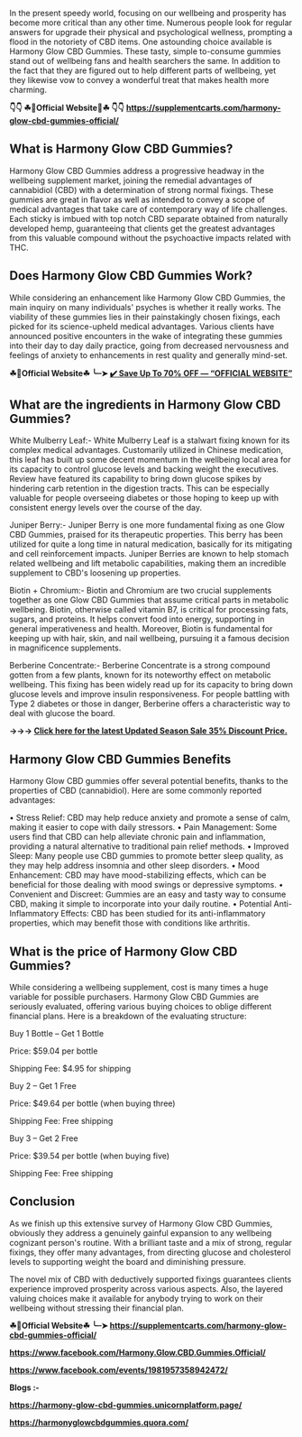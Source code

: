 In the present speedy world, focusing on our wellbeing and prosperity has become more critical than any other time. Numerous people look for regular answers for upgrade their physical and psychological wellness, prompting a flood in the notoriety of CBD items. One astounding choice available is Harmony Glow CBD Gummies. These tasty, simple to-consume gummies stand out of wellbeing fans and health searchers the same. In addition to the fact that they are figured out to help different parts of wellbeing, yet they likewise vow to convey a wonderful treat that makes health more charming.

**👇👇 ☘📣Official Website📣☘ 👇👇**
**https://supplementcarts.com/harmony-glow-cbd-gummies-official/**


## What is Harmony Glow CBD Gummies?

Harmony Glow CBD Gummies address a progressive headway in the wellbeing supplement market, joining the remedial advantages of cannabidiol (CBD) with a determination of strong normal fixings. These gummies are great in flavor as well as intended to convey a scope of medical advantages that take care of contemporary way of life challenges. Each sticky is imbued with top notch CBD separate obtained from naturally developed hemp, guaranteeing that clients get the greatest advantages from this valuable compound without the psychoactive impacts related with THC.

## Does Harmony Glow CBD Gummies Work?

While considering an enhancement like Harmony Glow CBD Gummies, the main inquiry on many individuals' psyches is whether it really works. The viability of these gummies lies in their painstakingly chosen fixings, each picked for its science-upheld medical advantages. Various clients have announced positive encounters in the wake of integrating these gummies into their day to day daily practice, going from decreased nervousness and feelings of anxiety to enhancements in rest quality and generally mind-set.

**☘📣Official Website☘ ╰┈➤ [✔️ Save Up To 70% OFF — “OFFICIAL WEBSITE”](https://supplementcarts.com/harmony-glow-cbd-gummies-official/)**

## What are the ingredients in Harmony Glow CBD Gummies?

White Mulberry Leaf:-
White Mulberry Leaf is a stalwart fixing known for its complex medical advantages. Customarily utilized in Chinese medication, this leaf has built up some decent momentum in the wellbeing local area for its capacity to control glucose levels and backing weight the executives. Review have featured its capability to bring down glucose spikes by hindering carb retention in the digestion tracts. This can be especially valuable for people overseeing diabetes or those hoping to keep up with consistent energy levels over the course of the day.

Juniper Berry:-
Juniper Berry is one more fundamental fixing as one Glow CBD Gummies, praised for its therapeutic properties. This berry has been utilized for quite a long time in natural medication, basically for its mitigating and cell reinforcement impacts. Juniper Berries are known to help stomach related wellbeing and lift metabolic capabilities, making them an incredible supplement to CBD's loosening up properties.

Biotin + Chromium:-
Biotin and Chromium are two crucial supplements together as one Glow CBD Gummies that assume critical parts in metabolic wellbeing. Biotin, otherwise called vitamin B7, is critical for processing fats, sugars, and proteins. It helps convert food into energy, supporting in general imperativeness and health. Moreover, Biotin is fundamental for keeping up with hair, skin, and nail wellbeing, pursuing it a famous decision in magnificence supplements.

Berberine Concentrate:-
Berberine Concentrate is a strong compound gotten from a few plants, known for its noteworthy effect on metabolic wellbeing. This fixing has been widely read up for its capacity to bring down glucose levels and improve insulin responsiveness. For people battling with Type 2 diabetes or those in danger, Berberine offers a characteristic way to deal with glucose the board.

**→→→ [Click here for the latest Updated Season Sale 35% Discount Price.](https://supplementcarts.com/harmony-glow-cbd-gummies-official/)**

## Harmony Glow CBD Gummies Benefits

Harmony Glow CBD gummies offer several potential benefits, thanks to the properties of CBD (cannabidiol). Here are some commonly reported advantages:

•	Stress Relief: CBD may help reduce anxiety and promote a sense of calm, making it easier to cope with daily stressors.
•	Pain Management: Some users find that CBD can help alleviate chronic pain and inflammation, providing a natural alternative to traditional pain relief methods.
•	Improved Sleep: Many people use CBD gummies to promote better sleep quality, as they may help address insomnia and other sleep disorders.
•	Mood Enhancement: CBD may have mood-stabilizing effects, which can be beneficial for those dealing with mood swings or depressive symptoms.
•	Convenient and Discreet: Gummies are an easy and tasty way to consume CBD, making it simple to incorporate into your daily routine.
•	Potential Anti-Inflammatory Effects: CBD has been studied for its anti-inflammatory properties, which may benefit those with conditions like arthritis.


## What is the price of Harmony Glow CBD Gummies?

While considering a wellbeing supplement, cost is many times a huge variable for possible purchasers. Harmony Glow CBD Gummies are seriously evaluated, offering various buying choices to oblige different financial plans. Here is a breakdown of the evaluating structure:

Buy 1 Bottle – Get 1 Bottle

Price: $59.04 per bottle

Shipping Fee: $4.95 for shipping


Buy 2 – Get 1 Free

Price: $49.64 per bottle (when buying three)

Shipping Fee: Free shipping


Buy 3 – Get 2 Free

Price: $39.54 per bottle (when buying five)

Shipping Fee: Free shipping


## Conclusion

As we finish up this extensive survey of Harmony Glow CBD Gummies, obviously they address a genuinely gainful expansion to any wellbeing cognizant person's routine. With a brilliant taste and a mix of strong, regular fixings, they offer many advantages, from directing glucose and cholesterol levels to supporting weight the board and diminishing pressure.

The novel mix of CBD with deductively supported fixings guarantees clients experience improved prosperity across various aspects. Also, the layered valuing choices make it available for anybody trying to work on their wellbeing without stressing their financial plan.

**☘📣Official Website☘ ╰┈➤ https://supplementcarts.com/harmony-glow-cbd-gummies-official/**

**https://www.facebook.com/Harmony.Glow.CBD.Gummies.Official/**

**https://www.facebook.com/events/1981957358942472/**

**Blogs :-**

**https://harmony-glow-cbd-gummies.unicornplatform.page/**

**https://harmonyglowcbdgummies.quora.com/**
